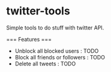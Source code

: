 twitter-tools
=============

Simple tools to do stuff with twitter API.

=== Features  ===
* Unblock all blocked users : TODO
* Block all friends or followers : TODO
* Delete all tweets : TODO



